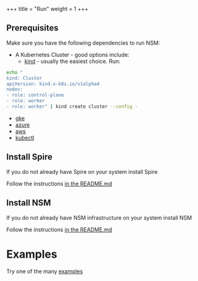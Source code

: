 +++
title = "Run"
weight = 1
+++
## Prerequisites
Make sure you have the following dependencies to run NSM:

* A Kubernetes Cluster - good options include:
  * [kind](https://kind.sigs.k8s.io/) - usually the easiest choice.  Run:
    
```bash
echo "
kind: Cluster
apiVersion: kind.x-k8s.io/v1alpha4
nodes:
- role: control-plane
- role: worker
- role: worker" | kind create cluster --config -
```

  * [gke](https://github.com/networkservicemesh/integration-k8s-gke/blob/v1.6.1/README.md)
  * [azure](https://github.com/networkservicemesh/integration-k8s-aks/blob/v1.6.1/README.md)
  * [aws](https://github.com/networkservicemesh/integration-k8s-aws/blob/v1.6.1/README.md)
* [kubectl](https://kubernetes.io/docs/tasks/tools/install-kubectl/)

## Install Spire
If you do not already have Spire on your system install Spire

Follow the instructions [in the README.md](https://github.com/networkservicemesh/deployments-k8s/blob/v1.6.1/examples/spire/README.md)

## Install NSM
If you do not already have NSM infrastructure on your system install NSM

Follow the instructions [in the README.md](https://github.com/networkservicemesh/deployments-k8s/blob/v1.6.1/examples/basic/README.md)


# Examples

Try one of the many [examples](https://github.com/networkservicemesh/deployments-k8s/blob/release/v1.6.1/README.md)
